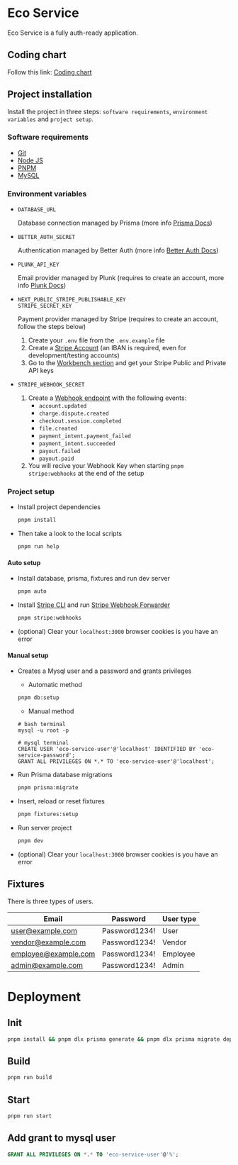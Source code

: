 # Eco Service

Eco Service is a fully auth-ready application.

## Coding chart

Follow this link: [Coding chart](https://github.com/nansphilip/EcoService/blob/main/coding-chart.md)

## Project installation

Install the project in three steps: `software requirements`, `environment variables` and `project setup`.

### Software requirements

- [Git](https://git-scm.com/downloads)
- [Node JS](https://nodejs.org/en/download/package-manager/current)
- [PNPM](https://pnpm.io/fr/installation)
- [MySQL](https://dev.mysql.com/downloads/installer)

### Environment variables

- `DATABASE_URL`

    Database connection managed by Prisma (more info [Prisma Docs](https://www.prisma.io/docs/getting-started/setup-prisma/add-to-existing-project/relational-databases/connect-your-database-typescript-mysql))

- `BETTER_AUTH_SECRET`

    Authentication managed by Better Auth (more info [Better Auth Docs](https://www.better-auth.com/docs/installation))

- `PLUNK_API_KEY`

    Email provider managed by Plunk (requires to create an account, more info [Plunk Docs](https://docs.useplunk.com/getting-started/introduction))

- `NEXT_PUBLIC_STRIPE_PUBLISHABLE_KEY` \
  `STRIPE_SECRET_KEY`

    Payment provider managed by Stripe (requires to create an account, follow the steps below)

    1. Create your `.env` file from the `.env.example` file
    2. Create a [Stripe Account](https://dashboard.stripe.com) (an IBAN is required, even for development/testing accounts)
    3. Go to the [Workbench section](https://dashboard.stripe.com/test/workbench/overview) and get your Stripe Public and Private API keys

- `STRIPE_WEBHOOK_SECRET`
    1. Create a [Webhook endpoint](https://dashboard.stripe.com/test/workbench/webhooks) with the following events:
        - `account.updated`
        - `charge.dispute.created`
        - `checkout.session.completed`
        - `file.created`
        - `payment_intent.payment_failed`
        - `payment_intent.succeeded`
        - `payout.failed`
        - `payout.paid`
    2. You will recive your Webhook Key when starting `pnpm stripe:webhooks` at the end of the setup

### Project setup

- Install project dependencies

    ```bash
    pnpm install
    ```

- Then take a look to the local scripts

    ```bash
    pnpm run help
    ```

#### Auto setup

- Install database, prisma, fixtures and run dev server

    ```bash
    pnpm auto
    ```

- Install [Stripe CLI](https://docs.stripe.com/stripe-cli) and run [Stripe Webhook Forwarder](https://docs.stripe.com/webhooks/quickstart)

    ```bash
    pnpm stripe:webhooks
    ```

- (optional) Clear your `localhost:3000` browser cookies is you have an error

#### Manual setup

- Creates a Mysql user and a password and grants privileges

    - Automatic method

    ```bash
    pnpm db:setup
    ```

    - Manual method

    ```
    # bash terminal
    mysql -u root -p

    # mysql terminal
    CREATE USER 'eco-service-user'@'localhost' IDENTIFIED BY 'eco-service-password';
    GRANT ALL PRIVILEGES ON *.* TO 'eco-service-user'@'localhost';
    ```

- Run Prisma database migrations

    ```bash
    pnpm prisma:migrate
    ```

- Insert, reload or reset fixtures

    ```bash
    pnpm fixtures:setup
    ```

- Run server project

    ```bash
    pnpm dev
    ```

- (optional) Clear your `localhost:3000` browser cookies is you have an error

## Fixtures

There is three types of users.

| Email                | Password      | User type |
| -------------------- | ------------- | --------- |
| user@example.com     | Password1234! | User      |
| vendor@example.com   | Password1234! | Vendor    |
| employee@example.com | Password1234! | Employee  |
| admin@example.com    | Password1234! | Admin     |

# Deployment

## Init

```bash
pnpm install && pnpm dlx prisma generate && pnpm dlx prisma migrate deploy && pnpm run reload # do not add reload in prod
```

## Build

```bash
pnpm run build
```

## Start

```bash
pnpm run start
```

## Add grant to mysql user

```sql
GRANT ALL PRIVILEGES ON *.* TO 'eco-service-user'@'%';
```
